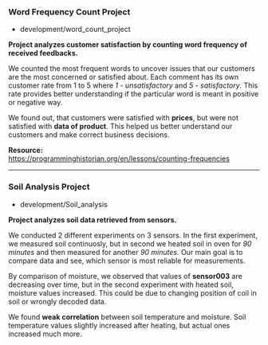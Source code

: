 ### Word Frequency Count Project     
* development/word_count_project  

**Project analyzes customer satisfaction by counting word frequency of received feedbacks.**

We counted the most frequent words to uncover issues that our customers are the most concerned or satisfied about. Each comment has its own customer rate from 1 to 5 where _1 - unsatisfactory_ and _5 - satisfactory_. This rate provides better understanding if the particular word is meant in positive or negative way.  

We found out, that customers were satisfied with **prices**, but were not satisfied with **data of product**. This helped us better understand our customers and make correct business decisions.   

**Resource:**   
https://programminghistorian.org/en/lessons/counting-frequencies

---

### Soil Analysis Project
* development/Soil_analysis

**Project analyzes soil data retrieved from sensors.**

We conducted 2 different experiments on 3 sensors. In the first experiment, we measured soil continuosly, but in second we heated soil in oven for _90 minutes_ and then measured for another _90 minutes._ Our main goal is to compare data and see, which sensor is most reliable for measurements. 

By comparison of moisture, we observed that values of **sensor003** are decreasing over time, but in the second experiment with heated soil, moisture values increased. This could be due to changing position of coil in soil or wrongly decoded data.

We found **weak correlation** between soil temperature and moisture. Soil temperature values slightly increased after heating, but actual ones increased much more.
